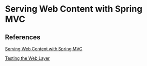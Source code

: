 # Serving Web Content with Spring MVC

## References

[Serving Web Content with Spring MVC][1]

[Testing the Web Layer][2]

[1]: https://spring.io/guides/gs/serving-web-content/
[2]: https://spring.io/guides/gs/testing-web/
